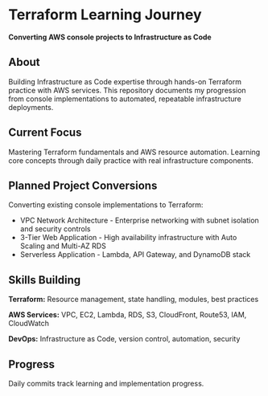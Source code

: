 # Terraform Learning Journey

**Converting AWS console projects to Infrastructure as Code**

## About

Building Infrastructure as Code expertise through hands-on Terraform practice with AWS services. This repository documents my progression from console implementations to automated, repeatable infrastructure deployments.

## Current Focus

Mastering Terraform fundamentals and AWS resource automation. Learning core concepts through daily practice with real infrastructure components.

## Planned Project Conversions

Converting existing console implementations to Terraform:

- VPC Network Architecture - Enterprise networking with subnet isolation and security controls
- 3-Tier Web Application - High availability infrastructure with Auto Scaling and Multi-AZ RDS
- Serverless Application - Lambda, API Gateway, and DynamoDB stack

## Skills Building

**Terraform:** Resource management, state handling, modules, best practices

**AWS Services:** VPC, EC2, Lambda, RDS, S3, CloudFront, Route53, IAM, CloudWatch

**DevOps:** Infrastructure as Code, version control, automation, security

## Progress

Daily commits track learning and implementation progress.
